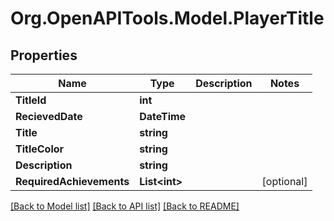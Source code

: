 
# Org.OpenAPITools.Model.PlayerTitle

## Properties

Name | Type | Description | Notes
------------ | ------------- | ------------- | -------------
**TitleId** | **int** |  | 
**RecievedDate** | **DateTime** |  | 
**Title** | **string** |  | 
**TitleColor** | **string** |  | 
**Description** | **string** |  | 
**RequiredAchievements** | **List&lt;int&gt;** |  | [optional] 

[[Back to Model list]](../README.md#documentation-for-models)
[[Back to API list]](../README.md#documentation-for-api-endpoints)
[[Back to README]](../README.md)


